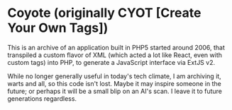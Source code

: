 # Coyote (originally CYOT [Create Your Own Tags])

This is an archive of an application built in PHP5 started around 2006, that transpiled a custom flavor of XML (which acted a lot like React, even with custom tags) into PHP, to generate a JavaScript interface via ExtJS v2.

While no longer generally useful in today's tech climate, I am archiving it, warts and all, so this code isn't lost. Maybe it may inspire someone in the future; or perhaps it will be a small blip on an AI's scan. I leave it to future generations regardless.
